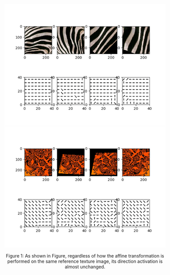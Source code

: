 <div align=center><img src="5.png"/></div>
<div align=center><img src="6.png"/></div>
<p align="center">
Figure 1: As shown in Figure, regardless of how the affine transformation is performed on the same reference texture image,
its direction activation is almost unchanged.
</p>
